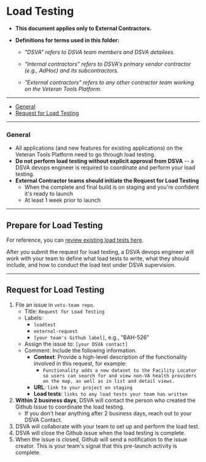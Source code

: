 # Load Testing

* **This document applies only to External Contractors.**

* **Definitions for terms used in this folder:**

  * *"DSVA" refers to DSVA team members and DSVA detailees.*

  * *"Internal contractors" refers to DSVA's primary vendor contractor (e.g., AdHoc) and its subcontractors.*

  * *"External contractors" refers to any other contractor team working on the Veteran Tools Platform.*

<hr>

* [General](#general)
* [Request for Load Testing](#request-for-load-testing)

<hr>

### General

* All applications (and new features for existing applications) on the Veteran Tools Platform need to go through load testing.
* **Do not perform load testing without explicit approval from DSVA** -- a DSVA devops engineer is required to coordinate and perform your load testing.
* **External Contractor teams should initiate the Request for Load Testing** 
  * When the complete and final build is on staging and you're confident it's ready to launch
  * At least 1 week prior to launch

<hr>

## Prepare for Load Testing

For reference, you can [review existing load tests here](https://github.com/department-of-veterans-affairs/devops/tree/master/loadtest).

After you submit the request for load testing, a DSVA devops engineer will work with your team to define what load tests to write, what they should include, and how to conduct the load test under DSVA supervision.

<hr>

## Request for Load Testing

1. File an issue in ```vets-team repo```.
    * Title: ```Request for Load Testing```
    * Labels:
      * ```loadtest```
      * ```external-request```
      * ```[your team's Github label]```, e.g., "BAH-526"
    * Assign the issue to: ```[your DSVA contact]```
    * Comment: Include the following information.
      * **Context**: Provide a high-level description of the functionality involved in this request, for example:
        * ```Functionality adds a new dataset to the Facility Locator so users can search for and view non-VA health providers on the map, as well as in list and detail views.```
      * **URL**: ```link to your project on staging```
      * **Load tests**: ```links to any load tests your team has written```
1. **Within 2 business days**, DSVA will contact the person who created the Github Issue to coordinate the load testing.
    * If you don't hear anything after 2 business days, reach out to your DSVA Contact.
1. DSVA will collaborate with your team to set up and perform the load test.
1. DSVA will close the Github issue when the load testing is complete.
1. When the issue is closed, Github will send a notification to the issue creator. This is your team's signal that this pre-launch activity is complete.
